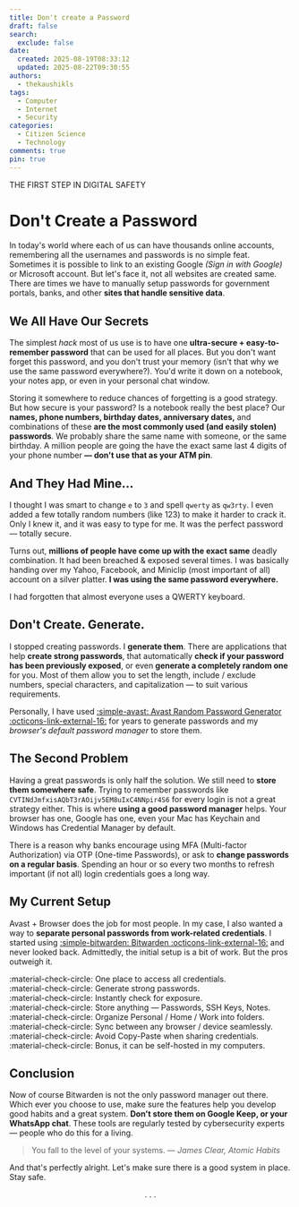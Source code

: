 ```yaml
---
title: Don't create a Password
draft: false
search:
  exclude: false
date:
  created: 2025-08-19T08:33:12
  updated: 2025-08-22T09:30:55
authors:
  - thekaushikls
tags:
  - Computer
  - Internet
  - Security
categories:
  - Citizen Science
  - Technology
comments: true
pin: true
---
```

THE FIRST STEP IN DIGITAL SAFETY
<!-- more -->

# Don't Create a Password
In today's world where each of us can have thousands online accounts, remembering all the usernames and passwords is no simple feat. Sometimes it is possible to link to an existing Google *(Sign in with Google)* or Microsoft account. But let's face it, not all websites are created same. There are times we have to manually setup passwords for government portals, banks, and other **sites that handle sensitive data**.

## We All Have Our Secrets
The simplest *hack* most of us use is to have one **ultra-secure + easy-to-remember password** that can be used for all places. But you don't want forget this password, and you don't trust your memory (isn't that why we use the same password everywhere?). You'd write it down on a notebook, your notes app, or even in your personal chat window. 

Storing it somewhere to reduce chances of forgetting is a good strategy. But how secure is your password? Is a notebook really the best place? Our **names, phone numbers, birthday dates, anniversary dates,** and combinations of these **are the most commonly used (and easily stolen) passwords**. We probably share the same name with someone, or the same birthday. A million people are going the have the exact same last 4 digits of your phone number **&mdash; don't use that as your ATM pin**. 

## And They Had Mine...
 I thought I was smart to change `e` to `3` and spell `qwerty` as `qw3rty`. I even added a few totally random numbers (like 123) to make it harder to crack it. Only I knew it, and it was easy to type for me. It was the perfect password &mdash; totally secure.
 
 Turns out, **millions of people have come up with the exact same** deadly combination. It had been breached & exposed several times. I was basically handing over my Yahoo, Facebook, and Miniclip (most important of all) account on a silver platter. **I was using the same password everywhere.**

I had forgotten that almost everyone uses a QWERTY keyboard.

## Don't Create. Generate.
I stopped creating passwords. I **generate them**. There are applications that help **create strong passwords**, that automatically **check if your password has been previously exposed**, or even **generate a completely random one** for you. Most of them allow you to set the length, include / exclude numbers, special characters, and capitalization &mdash; to suit various requirements.

Personally, I have used <a href="https://www.avast.com/en-in/random-password-generator" target="_blank">:simple-avast: Avast Random Password Generator :octicons-link-external-16:</a> for years to generate passwords and my *browser's default password manager* to store them. 

## The Second Problem
Having a great passwords is only half the solution. We still need to **store them somewhere safe**. Trying to remember passwords like `CVTINdJmfxisAQbT3rAOijv5EM8uIxC4NNpir4S6` for every login is not a great strategy either. This is where **using a good password manager** helps. Your browser has one, Google has one, even your Mac has Keychain and Windows has Credential Manager by default.

There is a reason why banks encourage using MFA (Multi-factor Authorization) via OTP (One-time Passwords), or ask to **change passwords on a regular basis**. Spending an hour or so every two months to refresh important (if not all) login credentials goes a long way.

## My Current Setup
Avast + Browser does the job for most people. In my case, I also wanted a way to **separate personal passwords from work-related credentials**. I started using <a href="https://bitwarden.com/download/" target="_blank">:simple-bitwarden: Bitwarden :octicons-link-external-16:</a> and never looked back. Admittedly, the initial setup is a bit of work. But the pros outweigh it.

:material-check-circle: One place to access all credentials.
<br>:material-check-circle: Generate strong passwords.
<br>:material-check-circle: Instantly check for exposure.
<br>:material-check-circle: Store anything &mdash; Passwords, SSH Keys, Notes.
<br>:material-check-circle: Organize Personal / Home / Work into folders.
<br>:material-check-circle: Sync between any browser / device seamlessly.
<br>:material-check-circle: Avoid Copy-Paste when sharing credentials.
<br>:material-check-circle: Bonus, it can be self-hosted in my computers.

## Conclusion
Now of course Bitwarden is not the only password manager out there. Which ever you choose to use, make sure the features help you develop good habits and a great system. **Don't store them on Google Keep, or your WhatsApp chat**. These tools are regularly tested by cybersecurity experts &mdash; people who do this for a living.

> You fall to the level of your systems. *&mdash; James Clear, Atomic Habits*

And that's perfectly alright. Let's make sure there is a good system in place. Stay safe.

<center>. . .</center>
